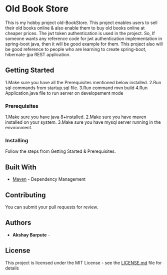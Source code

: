 # Old Book Store

This is my hobby project old-BookStore. This project enables users to sell their old books online & also enable them to buy old books
online at cheaper prices. The jwt token authentication is used in the project. So, If someone wants any reference code for jwt authentication
implementation in spring-boot java, then it will be good example for them. This project also will be good reference to people who are learning to create spring-boot, hibernate-jpa REST application.

## Getting Started

1.Make sure you have all the Prerequisites mentioned below installed. 
2.Run sql commands from startup.sql file.
3.Run command mvn build
4.Run Application.java file to run server on developement mode
### Prerequisites

1.Make sure you have java 8+installed.
2.Make sure you have maven installed on your system.
3.Make sure you have mysql server running in the environment.


### Installing
Follow the steps from Getting Started & Prerequisites.


## Built With

* [Maven](https://maven.apache.org/) - Dependency Management


## Contributing
You can submit your pull requests for review.

## Authors

* **Akshay Barpute** - 


## License

This project is licensed under the MIT License - see the [LICENSE.md](LICENSE.md) file for details


